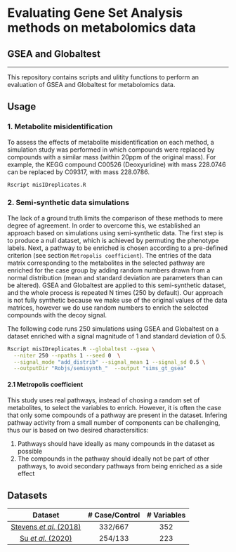 # Evaluating Gene Set Analysis methods on metabolomics data
## GSEA and Globaltest

---

This repository contains scripts and ulitity functions to perform an evaluation of GSEA and Globaltest for metabolomics data.

## Usage 

### 1. Metabolite misidentification

To assess the effects of metabolite misidentification on each method, a simulation study was performed in which compounds were replaced by compounds with a similar mass (within 20ppm of the original mass). For example, the KEGG compound C00526 (Deoxyuridine) with mass 228.0746 can be replaced by C09317, with mass 228.0786.

```bash 
Rscript misIDreplicates.R
```

### 2. Semi-synthetic data simulations

The lack of a ground truth limits the comparison of these methods to mere degree of agreement. 
In order to overcome this, we established an approach based on simulations using semi-synthetic data. 
The first step is to produce a null dataset, which is achieved by permuting the phenotype labels.
Next, a pathway to be enriched is chosen according to a pre-defined criterion (see section `Metropolis coefficient`).
The entries of the data matrix corresponding to the metabolites in the selected pathway are enriched for the case group by adding random numbers drawn from a normal distribution (mean and standard deviation are parameters than can be altered).
GSEA and Globaltest are applied to this semi-synthetic dataset, and the whole process is repeated N times (250 by default).
Our approach is not fully synthetic because we make use of the original values of the data matrices, however we do use random numbers to enrich the selected compounds with the decoy signal.


The following code runs 250 simulations using GSEA and Globaltest on a dataset enriched with a signal magnitude of 1 and standard deviation of 0.5. 

```bash 
Rscript misIDreplicates.R --globaltest --gsea \
  --niter 250 --npaths 1 --seed 0  \
  --signal_mode "add_distrib" --signal_mean 1 --signal_sd 0.5 \
  --outputDir "Robjs/semisynth_"  --output "sims_gt_gsea" 
```

#### 2.1 Metropolis coefficient

This study uses real pathways, instead of chosing a random set of metabolites, to select the variables to enrich.
However, it is often the case that only some compounds of a pathway are present in the dataset.
Infering pathway activity from a small number of components can be challenging, thus our is based on two desired charactersitics:

1. Pathways should have ideally as many compounds in the dataset as possible
2. The compounds in the pathway should ideally not be part of other pathways, to avoid secondary pathways from being enriched as a side effect


## Datasets

|Dataset|# Case/Control|# Variables|
|:---:|:---:|:---:|
|[Stevens _et al._ (2018)](https://doi.org/10.1007/s11306-018-1393-1)| 332/667 | 352 |
|[Su _et al._ (2020)](https://doi.org/10.1016/j.cell.2020.10.037)| 254/133 | 223 |


